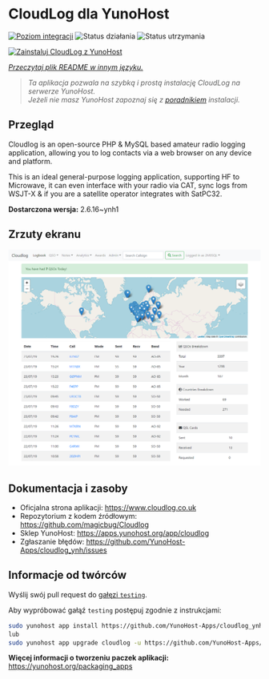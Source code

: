 <!--
To README zostało automatycznie wygenerowane przez <https://github.com/YunoHost/apps/tree/master/tools/readme_generator>
Nie powinno być ono edytowane ręcznie.
-->

# CloudLog dla YunoHost

[![Poziom integracji](https://apps.yunohost.org/badge/integration/cloudlog)](https://ci-apps.yunohost.org/ci/apps/cloudlog/)
![Status działania](https://apps.yunohost.org/badge/state/cloudlog)
![Status utrzymania](https://apps.yunohost.org/badge/maintained/cloudlog)

[![Zainstaluj CloudLog z YunoHost](https://install-app.yunohost.org/install-with-yunohost.svg)](https://install-app.yunohost.org/?app=cloudlog)

*[Przeczytaj plik README w innym języku.](./ALL_README.md)*

> *Ta aplikacja pozwala na szybką i prostą instalację CloudLog na serwerze YunoHost.*  
> *Jeżeli nie masz YunoHost zapoznaj się z [poradnikiem](https://yunohost.org/install) instalacji.*

## Przegląd

Cloudlog is an open-source PHP & MySQL based amateur radio logging application, allowing you to log contacts via a web browser on any device and platform.

This is an ideal general-purpose logging application, supporting HF to Microwave, it can even interface with your radio via CAT, sync logs from WSJT-X & if you are a satellite operator integrates with SatPC32.

**Dostarczona wersja:** 2.6.16~ynh1

## Zrzuty ekranu

![Zrzut ekranu z CloudLog](./doc/screenshots/screenshot.png)

## Dokumentacja i zasoby

- Oficjalna strona aplikacji: <https://www.cloudlog.co.uk>
- Repozytorium z kodem źródłowym: <https://github.com/magicbug/Cloudlog>
- Sklep YunoHost: <https://apps.yunohost.org/app/cloudlog>
- Zgłaszanie błędów: <https://github.com/YunoHost-Apps/cloudlog_ynh/issues>

## Informacje od twórców

Wyślij swój pull request do [gałęzi `testing`](https://github.com/YunoHost-Apps/cloudlog_ynh/tree/testing).

Aby wypróbować gałąź `testing` postępuj zgodnie z instrukcjami:

```bash
sudo yunohost app install https://github.com/YunoHost-Apps/cloudlog_ynh/tree/testing --debug
lub
sudo yunohost app upgrade cloudlog -u https://github.com/YunoHost-Apps/cloudlog_ynh/tree/testing --debug
```

**Więcej informacji o tworzeniu paczek aplikacji:** <https://yunohost.org/packaging_apps>
